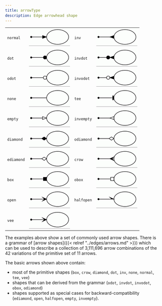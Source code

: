 ```yaml
---
title: arrowType
description: Edge arrowhead shape
---
```

<TABLE>
  <TR>
    <TD><code>normal</code></TD>
    <TD><IMG SRC="/doc/info/a_normal.gif"></TD>
    <TD><code>inv</code></TD>
    <TD><IMG SRC="/doc/info/a_inv.gif"></TD>
  </TR>
  <TR>
    <TD><code>dot</code></TD>
    <TD><IMG SRC="/doc/info/a_dot.gif"></TD>
    <TD><code>invdot</code></TD>
    <TD><IMG SRC="/doc/info/a_invdot.gif"></TD>
  </TR>
  <TR>
    <TD><code>odot</code></TD>
    <TD><IMG SRC="/doc/info/a_odot.gif"></TD>
    <TD><code>invodot</code></TD>
    <TD><IMG SRC="/doc/info/a_invodot.gif"></TD>
  </TR>
  <TR>
    <TD><code>none</code></TD>
    <TD><IMG SRC="/doc/info/a_none.gif"></TD>
    <TD><code>tee</code></TD>
    <TD><IMG SRC="/doc/info/a_tee.gif"></TD>
  </TR>
  <TR>
    <TD><code>empty</code></TD>
    <TD><IMG SRC="/doc/info/a_empty.gif"></TD>
    <TD><code>invempty</code></TD>
    <TD><IMG SRC="/doc/info/a_invempty.gif"></TD>
  </TR>
  <TR>
    <TD><code>diamond</code></TD>
    <TD><IMG SRC="/doc/info/a_diamond.gif"></TD>
    <TD><code>odiamond</code></TD>
    <TD><IMG SRC="/doc/info/a_odiamond.gif"></TD>
  </TR>
  <TR>
    <TD><code>ediamond</code></TD>
    <TD><IMG SRC="/doc/info/a_ediamond.gif"></TD>
    <TD><code>crow</code></TD>
    <TD><IMG SRC="/doc/info/a_crow.gif"></TD>
  </TR>
  <TR>
    <TD><code>box</code></TD>
    <TD><IMG SRC="/doc/info/a_box.gif"></TD>
    <TD><code>obox</code></TD>
    <TD><IMG SRC="/doc/info/a_obox.gif"></TD>
  </TR>
  <TR>
    <TD><code>open</code></TD>
    <TD><IMG SRC="/doc/info/a_open.gif"></TD>
    <TD><code>halfopen</code></TD>
    <TD><IMG SRC="/doc/info/a_halfopen.gif"></TD>
  </TR>
  <TR>
    <TD><code>vee</code></TD>
    <TD><IMG SRC="/doc/info/a_open.gif"></TD>
  </TR>
</TABLE>

The examples above show a set of commonly used arrow shapes.
There is a grammar of [arrow shapes]({{< relref "../edges/arrows.md" >}})
which can be used to describe a collection of 3,111,696 arrow combinations of the 
42 variations of the primitive set of 11 arrows.

The basic arrows shown
above contain:

* most of the primitive shapes (`box`, `crow`, `diamond`, `dot`, `inv`, `none`, `normal`, `tee`, `vee`)
* shapes that can be derived from the grammar (`odot`, `invdot`, `invodot`, `obox`, `odiamond`)
* shapes supported as special cases for backward-compatibility (`ediamond`, `open`, `halfopen`, `empty`, `invempty`).
